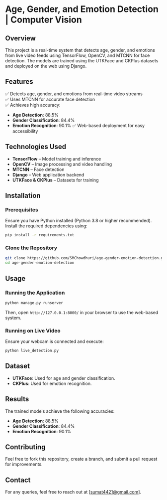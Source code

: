 # Age, Gender, and Emotion Detection | Computer Vision

## Overview
This project is a real-time system that detects age, gender, and emotions from live video feeds using TensorFlow, OpenCV, and MTCNN for face detection. The models are trained using the UTKFace and CKPlus datasets and deployed on the web using Django.

## Features
✅ Detects age, gender, and emotions from real-time video streams  
✅ Uses MTCNN for accurate face detection  
✅ Achieves high accuracy:
- **Age Detection**: 88.5%
- **Gender Classification**: 84.4%
- **Emotion Recognition**: 90.1%
✅ Web-based deployment for easy accessibility  

## Technologies Used
- **TensorFlow** – Model training and inference
- **OpenCV** – Image processing and video handling
- **MTCNN** – Face detection
- **Django** – Web application backend
- **UTKFace & CKPlus** – Datasets for training

## Installation

### Prerequisites
Ensure you have Python installed (Python 3.8 or higher recommended). Install the required dependencies using:
```bash
pip install -r requirements.txt
```

### Clone the Repository
```bash
git clone https://github.com/SMChowdhuri/age-gender-emotion-detection.git
cd age-gender-emotion-detection
```

## Usage

### Running the Application
```bash
python manage.py runserver
```
Then, open `http://127.0.0.1:8000/` in your browser to use the web-based system.

### Running on Live Video
Ensure your webcam is connected and execute:
```bash
python live_detection.py
```

## Dataset
- **UTKFace**: Used for age and gender classification.
- **CKPlus**: Used for emotion recognition.

## Results
The trained models achieve the following accuracies:
- **Age Detection**: 88.5%
- **Gender Classification**: 84.4%
- **Emotion Recognition**: 90.1%

## Contributing
Feel free to fork this repository, create a branch, and submit a pull request for improvements.


## Contact
For any queries, feel free to reach out at [sumat4421@gmail.com].


